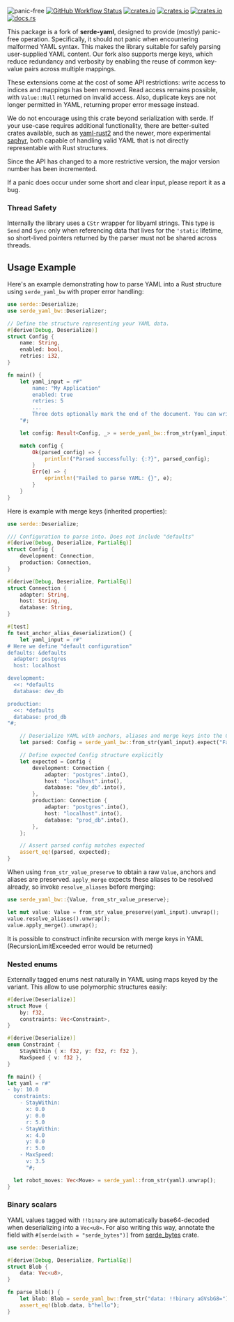 ![panic-free](https://img.shields.io/badge/panic--free-✔️-brightgreen)
[![GitHub Workflow Status](https://img.shields.io/github/actions/workflow/status/bourumir-wyngs/serde-yaml-bw/rust.yml)](https://github.com/bourumir-wyngs/serde-yaml-bw/actions)
[![crates.io](https://img.shields.io/crates/v/serde_yaml_bw.svg)](https://crates.io/crates/serde_yaml_bw)
[![crates.io](https://img.shields.io/crates/l/serde_yaml_bw.svg)](https://crates.io/crates/serde_yaml_bw)
[![crates.io](https://img.shields.io/crates/d/serde_yaml_bw.svg)](https://crates.io/crates/serde_yaml_bw)
[![docs.rs](https://docs.rs/serde_yaml_bw/badge.svg)](https://docs.rs/serde_yaml_bw)

This package is a fork of **serde-yaml**, designed to provide (mostly) panic-free operation. Specifically, it should not panic when encountering malformed YAML syntax. This makes the library suitable for safely parsing user-supplied YAML content. Our fork also supports merge keys, which reduce redundancy and verbosity by enabling the reuse of common key-value pairs across multiple mappings. 

These extensions come at the cost of some API restrictions: write access to indices and mappings has been removed. Read access remains possible, with `Value::Null` returned on invalid access. Also, duplicate keys are not longer permitted in YAML, returning proper error message instead.

We do not encourage using this crate beyond serialization with serde. If your use-case requires additional functionality, there are better-suited crates available, such as [yaml-rust2](https://crates.io/crates/yaml-rust2) and the newer, more experimental [saphyr](https://crates.io/crates/saphyr), both capable of handling valid YAML that is not directly representable with Rust structures.

Since the API has changed to a more restrictive version, the major version number has been incremented.

If a panic does occur under some short and clear input, please report it as a bug.

### Thread Safety

Internally the library uses a `CStr` wrapper for libyaml strings. This type is
`Send` and `Sync` only when referencing data that lives for the `'static`
lifetime, so short-lived pointers returned by the parser must not be shared
across threads.


## Usage Example

Here's an example demonstrating how to parse YAML into a Rust structure using `serde_yaml_bw` with proper error
handling:

```rust
use serde::Deserialize;
use serde_yaml_bw::Deserializer;

// Define the structure representing your YAML data.
#[derive(Debug, Deserialize)]
struct Config {
    name: String,
    enabled: bool,
    retries: i32,
}

fn main() {
    let yaml_input = r#"
        name: "My Application"
        enabled: true
        retries: 5
        ...
        Three dots optionally mark the end of the document. You can write anything after this marker.
    "#;

    let config: Result<Config, _> = serde_yaml_bw::from_str(yaml_input);

    match config {
        Ok(parsed_config) => {
            println!("Parsed successfully: {:?}", parsed_config);
        }
        Err(e) => {
            eprintln!("Failed to parse YAML: {}", e);
        }
    }
}
```
Here is example with merge keys (inherited properties):
```rust
use serde::Deserialize;

/// Configuration to parse into. Does not include "defaults"
#[derive(Debug, Deserialize, PartialEq)]
struct Config {
    development: Connection,
    production: Connection,
}

#[derive(Debug, Deserialize, PartialEq)]
struct Connection {
    adapter: String,
    host: String,
    database: String,
}

#[test]
fn test_anchor_alias_deserialization() {
    let yaml_input = r#"
# Here we define "default configuration"    
defaults: &defaults
  adapter: postgres
  host: localhost

development:
  <<: *defaults
  database: dev_db

production:
  <<: *defaults
  database: prod_db
"#;

    // Deserialize YAML with anchors, aliases and merge keys into the Config struct
    let parsed: Config = serde_yaml_bw::from_str(yaml_input).expect("Failed to deserialize YAML");

    // Define expected Config structure explicitly
    let expected = Config {
        development: Connection {
            adapter: "postgres".into(),
            host: "localhost".into(),
            database: "dev_db".into(),
        },
        production: Connection {
            adapter: "postgres".into(),
            host: "localhost".into(),
            database: "prod_db".into(),
        },
    };

    // Assert parsed config matches expected
    assert_eq!(parsed, expected);
}
```
When using `from_str_value_preserve` to obtain a raw `Value`, anchors and aliases
are preserved. `apply_merge` expects these aliases to be resolved already, so
invoke `resolve_aliases` before merging:

```rust
use serde_yaml_bw::{Value, from_str_value_preserve};

let mut value: Value = from_str_value_preserve(yaml_input).unwrap();
value.resolve_aliases().unwrap();
value.apply_merge().unwrap();
```

It is possible to construct infinite recursion with merge keys in YAML (RecursionLimitExceeded error would be returned)

### Nested enums

Externally tagged enums nest naturally in YAML using maps keyed by the variant. This allow to use polymorphic structures easily:

```rust
#[derive(Deserialize)]
struct Move {
    by: f32,
    constraints: Vec<Constraint>,
}

#[derive(Deserialize)]
enum Constraint {
    StayWithin { x: f32, y: f32, r: f32 },
    MaxSpeed { v: f32 },
}

fn main() {
let yaml = r#"
- by: 10.0
  constraints:
    - StayWithin:
      x: 0.0
      y: 0.0
      r: 5.0
    - StayWithin:
      x: 4.0
      y: 0.0
      r: 5.0
    - MaxSpeed:
      v: 3.5
      "#;

  let robot_moves: Vec<Move> = serde_yaml::from_str(yaml).unwrap();
}
```

### Binary scalars

YAML values tagged with `!!binary` are automatically base64-decoded when deserializing into a `Vec<u8>`. For also 
writing this way, annotate the field with `#[serde(with = "serde_bytes")]` from [serde_bytes](https://docs.rs/serde_bytes/0.11.17/serde_bytes/) crate.

```rust
use serde::Deserialize;

#[derive(Debug, Deserialize, PartialEq)]
struct Blob {
    data: Vec<u8>,
}

fn parse_blob() {
    let blob: Blob = serde_yaml_bw::from_str("data: !!binary aGVsbG8=").unwrap();
    assert_eq!(blob.data, b"hello");
}
```
